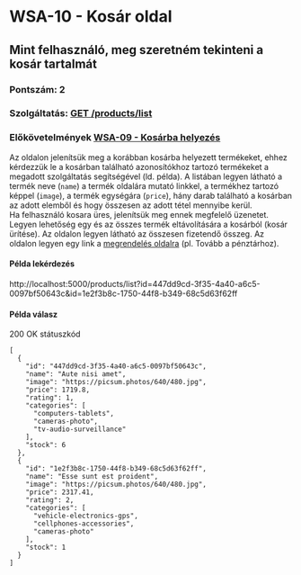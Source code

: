 # WSA-10 - Kosár oldal

## Mint felhasználó, meg szeretném tekinteni a kosár tartalmát

### Pontszám: 2
### Szolgáltatás: [GET /products/list](http://localhost:5000/api-doc#/Products/getProductsById)
### Előkövetelmények [WSA-09 - Kosárba helyezés](./WSA-09.md)

Az oldalon jelenítsük meg a korábban kosárba helyezett termékeket, ehhez kérdezzük le a kosárban található azonosítókhoz tartozó termékeket a megadott szolgáltatás segítségével (ld. példa). A listában legyen látható a termék neve (`name`) a termék oldalára mutató linkkel, a termékhez tartozó képpel (`image`), a termék egységára (`price`), hány darab található a kosárban az adott elemből és hogy összesen az adott tétel mennyibe kerül.  
Ha felhasználó kosara üres, jelenítsük meg ennek megfelelő üzenetet. Legyen lehetőség egy és az összes termék eltávolítására a kosárból (kosár ürítése). Az oldalon legyen látható az összesen fizetendő összeg. Az oldalon legyen egy link a [megrendelés oldalra](./MD-11) (pl. Tovább a pénztárhoz).

#### Példa lekérdezés
http://localhost:5000/products/list?id=447dd9cd-3f35-4a40-a6c5-0097bf50643c&id=1e2f3b8c-1750-44f8-b349-68c5d63f62ff


#### Példa válasz
200 OK státuszkód
```
[
  {
    "id": "447dd9cd-3f35-4a40-a6c5-0097bf50643c",
    "name": "Aute nisi amet",
    "image": "https://picsum.photos/640/480.jpg",
    "price": 1719.8,
    "rating": 1,
    "categories": [
      "computers-tablets",
      "cameras-photo",
      "tv-audio-surveillance"
    ],
    "stock": 6
  },
  {
    "id": "1e2f3b8c-1750-44f8-b349-68c5d63f62ff",
    "name": "Esse sunt est proident",
    "image": "https://picsum.photos/640/480.jpg",
    "price": 2317.41,
    "rating": 2,
    "categories": [
      "vehicle-electronics-gps",
      "cellphones-accessories",
      "cameras-photo"
    ],
    "stock": 1
  }
]
```